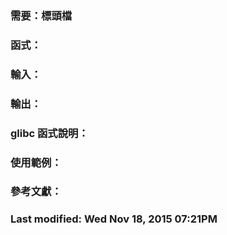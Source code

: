 ### 需要：標頭檔

### 函式：

### 輸入：

### 輸出：

### glibc 函式說明：

### 使用範例：

### 參考文獻：

### Last modified: Wed Nov 18, 2015  07:21PM
